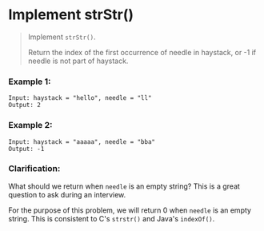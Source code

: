 # Implement strStr()

> Implement `strStr()`.
> 
> Return the index of the first occurrence of needle in haystack, or -1 if needle is not part of haystack.

### Example 1:
```
Input: haystack = "hello", needle = "ll"
Output: 2
```

### Example 2:
```
Input: haystack = "aaaaa", needle = "bba"
Output: -1
```

### Clarification:
What should we return when `needle` is an empty string? This is a great question to ask during an interview.

For the purpose of this problem, we will return 0 when `needle` is an empty string. This is consistent to C's `strstr()` and Java's `indexOf()`.